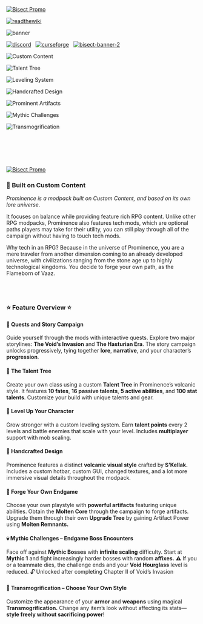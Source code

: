 [![Bisect Promo](https://github.com/user-attachments/assets/83de381a-3fde-4e26-9074-a76e5b342a2b)](https://www.curseforge.com/linkout?remoteUrl=https://bisecthosting.com/ELOCIN?r=p2rpg%20desc%20top)

[![readthewiki](https://github.com/user-attachments/assets/e47851ea-e468-45f1-82e7-b0f4d513f225)](https://rpg.prominence.wiki/)

![banner](https://github.com/nvb-uy/cdn/blob/main/desc/prominence/rpg/new_prominence_banner.webp?raw=true)

[![discord](https://img.shields.io/discord/1368653041145741427?label=Discord&color=393939&labelColor=ba743d&style=for-the-badge&logo=discord&logoColor=white)](https://discord.gg/prominence) &nbsp; [![curseforge](https://img.shields.io/static/v1?label=&message=Check%20out%20my%20mods!&color=393939&labelColor=ba743d&style=for-the-badge&logo=CurseForge&logoColor=white)](https://curseforge.com/members/elocindev/projects) &nbsp; [![bisect-banner-2](https://img.shields.io/static/v1?label=&message=Get%20a%20Server%20with%2025%25%20off&color=393939&labelColor=ba743d&style=for-the-badge&logo=bisecthosting&logoColor=white)](https://www.curseforge.com/linkout?remoteUrl=bisecthosting.com/ELOCIN?r=p2rpg+badge)

![Custom Content](https://wsrv.nl/?url=https%3A%2F%2Fmedia.forgecdn.net%2Fattachments%2F1179%2F306%2F2-webp.webp&n=-1)

![Talent Tree](https://wsrv.nl/?url=https%3A%2F%2Fmedia.forgecdn.net%2Fattachments%2F1179%2F305%2F1-webp.webp&n=-1)

![Leveling System](https://wsrv.nl/?url=https%3A%2F%2Fmedia.forgecdn.net%2Fattachments%2F1179%2F307%2F3-webp.webp&n=-1)

![Handcrafted Design](https://wsrv.nl/?url=https%3A%2F%2Fmedia.forgecdn.net%2Fattachments%2F1179%2F308%2F4-webp.webp&n=-1)

![Prominent Artifacts](https://wsrv.nl/?url=https%3A%2F%2Fmedia.forgecdn.net%2Fattachments%2F1179%2F309%2F5-low-webp.webp&n=-1)

![Mythic Challenges](https://wsrv.nl/?url=https%3A%2F%2Fmedia.forgecdn.net%2Fattachments%2F1179%2F310%2F6-webp.webp&n=-1)

![Transmogrification](https://wsrv.nl/?url=https%3A%2F%2Fmedia.forgecdn.net%2Fattachments%2F1179%2F334%2F7-webp.webp&n=-1)

<br>
<br>
<br>
<br>

[![Bisect Promo](https://github.com/user-attachments/assets/83de381a-3fde-4e26-9074-a76e5b342a2b)](https://www.curseforge.com/linkout?remoteUrl=https://bisecthosting.com/ELOCIN?r=p2rpg%20desc%20top)

### :compass: Built on Custom Content

*Prominence is a modpack built on Custom Content, and based on its own lore universe.*

It focuses on balance while providing feature rich RPG content. Unlike other RPG modpacks, Prominence also features tech mods, which are optional paths players may take for their utility, you can still play through all of the campaign without having to touch tech mods. 

Why tech in an RPG? Because in the universe of Prominence, you are a mere traveler from another dimension coming to an already developed universe, with civilizations ranging from the stone age up to highly technological kingdoms. You decide to forge your own path, as the Flameborn of Vaaz.

<br>
<br>

### :star: Feature Overview :star:

#### :scroll: Quests and Story Campaign

Guide yourself through the mods with interactive quests. Explore two major storylines: **The Void’s Invasion** and **The Hasturian Era**.
The story campaign unlocks progressively, tying together **lore**, **narrative**, and your character’s **progression**.

#### :evergreen_tree: The Talent Tree

Create your own class using a custom **Talent Tree** in Prominence’s volcanic style.
It features **10 fates**, **16 passive talents**, **5 active abilities**, and **100 stat talents**.
Customize your build with unique talents and gear.

#### 🔼 Level Up Your Character

Grow stronger with a custom leveling system.
Earn **talent points** every 2 levels and battle enemies that scale with your level.
Includes **multiplayer** support with mob scaling.

#### :art: Handcrafted Design

Prominence features a distinct **volcanic visual style** crafted by **S’Kellak.**
Includes a custom hotbar, custom GUI, changed textures, and a lot more immersive visual details throughout the modpack.

#### :hammer: Forge Your Own Endgame

Choose your own playstyle with **powerful artifacts** featuring unique abilities.
Obtain the **Molten Core** through the campaign to forge artifacts.
Upgrade them through their own **Upgrade Tree** by gaining Artifact Power using **Molten Remnants.**

#### :skull: Mythic Challenges – Endgame Boss Encounters

Face off against **Mythic Bosses** with **infinite scaling** difficulty.
Start at **Mythic 1** and fight increasingly harder bosses with random **affixes.**
:warning: If you or a teammate dies, the challenge ends and your **Void Hourglass** level is reduced.
:unlock: Unlocked after completing Chapter II of Void’s Invasion

#### :coat: Transmogrification – Choose Your Own Style
Customize the appearance of your **armor** and **weapons** using magical **Transmogrification.**
Change any item’s look without affecting its stats—**style freely without sacrificing power**!
